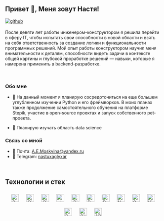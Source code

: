 ## Привет 👋, Меня зовут Настя!  
  

<a href="https://github.com/MoskvinaAnastasia" target="_blank">
<img src=https://img.shields.io/badge/github-%2324292e.svg?&style=for-the-badge&logo=github&logoColor=white alt=github style="margin-bottom: 5px;" />
</a>  
  

После девяти лет работы инженером-конструктором я решила перейти в сферу IT, чтобы испытать свои способности в новой области и взять на себя ответственность за создание логики и функциональности программных решений. Мой опыт работы конструктором научил меня внимательности к деталям, способности видеть задачи в контексте общей картины и глубокой проработке решений — навыки, которые я намерена применить в backend-разработке.  

<br/>  


### Обо мне  
- 🔭 На данный момент я планирую сосредоточиться на еще большем углубленном изучении Python и его фреймворков. В моих планах также продолжение самостоятельного обучения на платформе Stepik, участие в open-source проектах и запуск собственного pet-проекта.  
  

- 🌱 Планирую изучать область data science  


### Связь со мной  
- 📧 Почта: [A.E.Moskvina@yandex.ru](mailto:A.E.Moskvina@yandex.ru)  
- 📱 Telegram: [nastuxaglyxar](https://t.me/nastuxaglyxar)  

<br/>  


## Технологии и стек  
<div align="center">  
<a href="https://www.python.org/" target="_blank"><img style="margin: 10px" src="https://img.shields.io/badge/Python-3776AB?style=for-the-badge&logo=python&logoColor=white" alt="Python" height="25" /></a>  
<a href="https://www.djangoproject.com/" target="_blank"><img style="margin: 10px" src="https://img.shields.io/badge/Django-092E20?style=for-the-badge&logo=django&logoColor=white" alt="Django" height="25" /></a>  
<a href="https://www.django-rest-framework.org/" target="_blank"><img style="margin: 10px" src="https://img.shields.io/badge/Django%20REST%20Framework-ff1709?style=for-the-badge&logo=django&logoColor=white" alt="Django REST Framework" height="25" /></a>  
<a href="https://jwt.io/" target="_blank"><img style="margin: 10px" src="https://img.shields.io/badge/JWT-black?style=for-the-badge&logo=JSON%20web%20tokens" alt="JWT" height="25" /></a>  
<a href="https://djoser.readthedocs.io/" target="_blank"><img style="margin: 10px" src="https://img.shields.io/badge/Djoser-00ADD8?style=for-the-badge&logo=Djoser&logoColor=white" alt="Djoser" height="25" /></a>  
<a href="https://www.docker.com/" target="_blank"><img style="margin: 10px" src="https://img.shields.io/badge/Docker-2496ED?style=for-the-badge&logo=docker&logoColor=white" alt="Docker" height="25" /></a>  
<a href="https://www.postgresql.org/" target="_blank"><img style="margin: 10px" src="https://img.shields.io/badge/PostgreSQL-336791?style=for-the-badge&logo=postgresql&logoColor=white" alt="PostgreSQL" height="25" /></a>  
<a href="https://www.nginx.com/" target="_blank"><img style="margin: 10px" src="https://img.shields.io/badge/Nginx-F2A900?style=for-the-badge&logo=nginx&logoColor=white" alt="Nginx" height="25" /></a>  
<a href="https://gunicorn.org/" target="_blank"><img style="margin: 10px" src="https://img.shields.io/badge/Gunicorn-499848?style=for-the-badge&logo=gunicorn&logoColor=white" alt="Gunicorn" height="25" /></a>  
<a href="https://code.visualstudio.com/" target="_blank"><img style="margin: 10px" src="https://img.shields.io/badge/Visual%20Studio%20Code-007ACC?style=for-the-badge&logo=visual-studio-code&logoColor=white" alt="Visual Studio Code" height="25" /></a>  
<a href="https://www.postman.com/" target="_blank"><img style="margin: 10px" src="https://img.shields.io/badge/Postman-FF6C37?style=for-the-badge&logo=postman&logoColor=white" alt="Postman" height="25" /></a>  
<a href="https://github.com/features/actions" target="_blank"><img style="margin: 10px" src="https://img.shields.io/badge/GitHub%20Actions-CE1141?style=for-the-badge&logo=github-actions&logoColor=white" alt="GitHub Actions" height="25" /></a>  
<a href="https://www.programmableweb.com/api" target="_blank"><img style="margin: 10px" src="https://img.shields.io/badge/API-663399?style=for-the-badge&logo=api&logoColor=white" alt="API" height="25" /></a>  
</div>  


